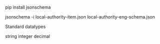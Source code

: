 pip install jsonschema

jsonschema -i local-authority-item.json local-authority-eng-schema.json

Standard datatypes

string
integer
decimal
